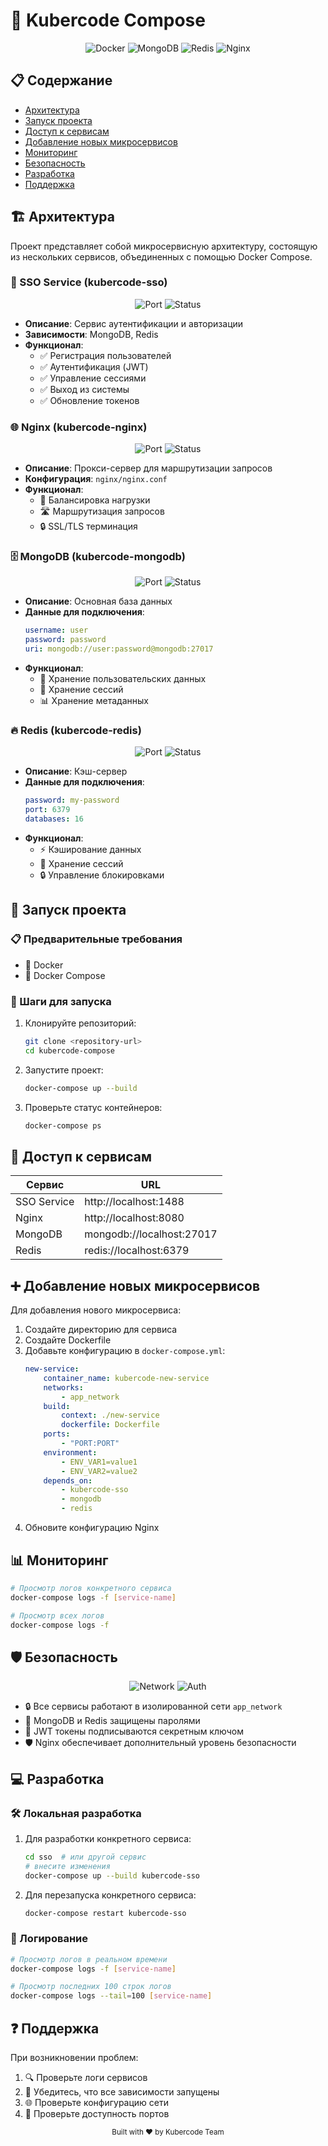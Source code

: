# 🚀 Kubercode Compose

<div align="center">
  <img src="https://img.shields.io/badge/Docker-2496ED?style=for-the-badge&logo=docker&logoColor=white" alt="Docker">
  <img src="https://img.shields.io/badge/MongoDB-47A248?style=for-the-badge&logo=mongodb&logoColor=white" alt="MongoDB">
  <img src="https://img.shields.io/badge/Redis-DC382D?style=for-the-badge&logo=redis&logoColor=white" alt="Redis">
  <img src="https://img.shields.io/badge/Nginx-009639?style=for-the-badge&logo=nginx&logoColor=white" alt="Nginx">
</div>

## 📋 Содержание

-   [Архитектура](#архитектура)
-   [Запуск проекта](#запуск-проекта)
-   [Доступ к сервисам](#доступ-к-сервисам)
-   [Добавление новых микросервисов](#добавление-новых-микросервисов)
-   [Мониторинг](#мониторинг)
-   [Безопасность](#безопасность)
-   [Разработка](#разработка)
-   [Поддержка](#поддержка)

## 🏗️ Архитектура

Проект представляет собой микросервисную архитектуру, состоящую из нескольких сервисов, объединенных с помощью Docker Compose.

### 🔐 SSO Service (kubercode-sso)

<div align="center">
  <img src="https://img.shields.io/badge/Порт-1488-blue" alt="Port">
  <img src="https://img.shields.io/badge/Статус-Активный-green" alt="Status">
</div>

-   **Описание**: Сервис аутентификации и авторизации
-   **Зависимости**: MongoDB, Redis
-   **Функционал**:
    -   ✅ Регистрация пользователей
    -   ✅ Аутентификация (JWT)
    -   ✅ Управление сессиями
    -   ✅ Выход из системы
    -   ✅ Обновление токенов

### 🌐 Nginx (kubercode-nginx)

<div align="center">
  <img src="https://img.shields.io/badge/Порт-8080-blue" alt="Port">
  <img src="https://img.shields.io/badge/Статус-Активный-green" alt="Status">
</div>

-   **Описание**: Прокси-сервер для маршрутизации запросов
-   **Конфигурация**: `nginx/nginx.conf`
-   **Функционал**:
    -   🔄 Балансировка нагрузки
    -   🛣️ Маршрутизация запросов
    -   🔒 SSL/TLS терминация

### 🗄️ MongoDB (kubercode-mongodb)

<div align="center">
  <img src="https://img.shields.io/badge/Порт-27017-blue" alt="Port">
  <img src="https://img.shields.io/badge/Статус-Активный-green" alt="Status">
</div>

-   **Описание**: Основная база данных
-   **Данные для подключения**:
    ```yaml
    username: user
    password: password
    uri: mongodb://user:password@mongodb:27017
    ```
-   **Функционал**:
    -   💾 Хранение пользовательских данных
    -   🔐 Хранение сессий
    -   📊 Хранение метаданных

### 🔥 Redis (kubercode-redis)

<div align="center">
  <img src="https://img.shields.io/badge/Порт-6379-blue" alt="Port">
  <img src="https://img.shields.io/badge/Статус-Активный-green" alt="Status">
</div>

-   **Описание**: Кэш-сервер
-   **Данные для подключения**:
    ```yaml
    password: my-password
    port: 6379
    databases: 16
    ```
-   **Функционал**:
    -   ⚡ Кэширование данных
    -   🔄 Хранение сессий
    -   🔒 Управление блокировками

## 🚀 Запуск проекта

### 📋 Предварительные требования

-   🐳 Docker
-   🎵 Docker Compose

### 📝 Шаги для запуска

1. Клонируйте репозиторий:

    ```bash
    git clone <repository-url>
    cd kubercode-compose
    ```

2. Запустите проект:

    ```bash
    docker-compose up --build
    ```

3. Проверьте статус контейнеров:
    ```bash
    docker-compose ps
    ```

## 🔗 Доступ к сервисам

| Сервис      | URL                       |
| ----------- | ------------------------- |
| SSO Service | http://localhost:1488     |
| Nginx       | http://localhost:8080     |
| MongoDB     | mongodb://localhost:27017 |
| Redis       | redis://localhost:6379    |

## ➕ Добавление новых микросервисов

Для добавления нового микросервиса:

1. Создайте директорию для сервиса
2. Создайте Dockerfile
3. Добавьте конфигурацию в `docker-compose.yml`:
    ```yaml
    new-service:
        container_name: kubercode-new-service
        networks:
            - app_network
        build:
            context: ./new-service
            dockerfile: Dockerfile
        ports:
            - "PORT:PORT"
        environment:
            - ENV_VAR1=value1
            - ENV_VAR2=value2
        depends_on:
            - kubercode-sso
            - mongodb
            - redis
    ```
4. Обновите конфигурацию Nginx

## 📊 Мониторинг

```bash
# Просмотр логов конкретного сервиса
docker-compose logs -f [service-name]

# Просмотр всех логов
docker-compose logs -f
```

## 🛡️ Безопасность

<div align="center">
  <img src="https://img.shields.io/badge/Сеть-Изолированная-blue" alt="Network">
  <img src="https://img.shields.io/badge/Аутентификация-JWT-green" alt="Auth">
</div>

-   🔒 Все сервисы работают в изолированной сети `app_network`
-   🔑 MongoDB и Redis защищены паролями
-   🎫 JWT токены подписываются секретным ключом
-   🛡️ Nginx обеспечивает дополнительный уровень безопасности

## 💻 Разработка

### 🛠️ Локальная разработка

1. Для разработки конкретного сервиса:

    ```bash
    cd sso  # или другой сервис
    # внесите изменения
    docker-compose up --build kubercode-sso
    ```

2. Для перезапуска конкретного сервиса:
    ```bash
    docker-compose restart kubercode-sso
    ```

### 📝 Логирование

```bash
# Просмотр логов в реальном времени
docker-compose logs -f [service-name]

# Просмотр последних 100 строк логов
docker-compose logs --tail=100 [service-name]
```

## ❓ Поддержка

При возникновении проблем:

1. 🔍 Проверьте логи сервисов
2. 🔌 Убедитесь, что все зависимости запущены
3. 🌐 Проверьте конфигурацию сети
4. 🔌 Проверьте доступность портов

<div align="center">
  <sub>Built with ❤️ by Kubercode Team</sub>
</div>
